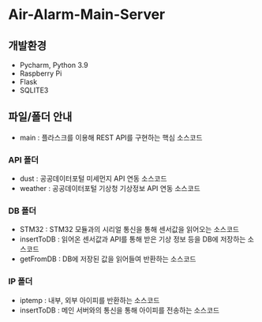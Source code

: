 # Air-Alarm-Main-Server

## 개발환경

- Pycharm, Python 3.9
- Raspberry Pi
- Flask
- SQLITE3

## 파일/폴더 안내
- main : 플라스크를 이용해 REST API를 구현하는 핵심 소스코드
### API 폴더
- dust : 공공데이터포털 미세먼지 API 연동 소스코드
- weather : 공공데이터포털 기상청 기상정보 API 연동 소스코드
### DB 폴더
- STM32 : STM32 모듈과의 시리얼 통신을 통해 센서값을 읽어오는 소스코드
- insertToDB : 읽어온 센서값과 API를 통해 받은 기상 정보 등을 DB에 저장하는 소스코드
- getFromDB : DB에 저장된 값을 읽어들여 반환하는 소스코드
### IP 폴더
- iptemp : 내부, 외부 아이피를 반환하는 소스코드
- insertToDB : 메인 서버와의 통신을 통해 아이피를 전송하는 소스코드
